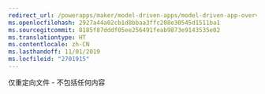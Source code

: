 ```yaml
---
redirect_url: /powerapps/maker/model-driven-apps/model-driven-app-overview
ms.openlocfilehash: 2927a44a02cb1d8bbaa3ffc208e30545d1511ba1
ms.sourcegitcommit: 8185f87dddf05ee256491feab9873e9143535e02
ms.translationtype: HT
ms.contentlocale: zh-CN
ms.lasthandoff: 11/01/2019
ms.locfileid: "2701915"
---
```

仅重定向文件 - 不包括任何内容